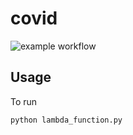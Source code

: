 # covid

![example workflow](https://github.com/johnclaro/covid/actions/workflows/actions.yml/badge.svg)

## Usage

To run
```bash
python lambda_function.py
```